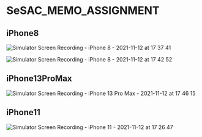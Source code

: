 # SeSAC_MEMO_ASSIGNMENT


<h2>iPhone8</h2>

![Simulator Screen Recording - iPhone 8 - 2021-11-12 at 17 37 41](https://user-images.githubusercontent.com/58027136/141437184-6f063088-db32-4c68-a14b-11578b50c6b7.gif)


![Simulator Screen Recording - iPhone 8 - 2021-11-12 at 17 42 52](https://user-images.githubusercontent.com/58027136/141437342-57a2fb4d-337a-4b6d-b602-6ec27682cfcf.gif)



<h2>iPhone13ProMax</h2>

![Simulator Screen Recording - iPhone 13 Pro Max - 2021-11-12 at 17 46 15](https://user-images.githubusercontent.com/58027136/141437885-8f1708ad-03dc-4e5c-ad9b-5bd0dee31e92.gif)


<h2>iPhone11</h2>

![Simulator Screen Recording - iPhone 11 - 2021-11-12 at 17 26 47](https://user-images.githubusercontent.com/58027136/141438041-1f9d5645-9096-4a73-b78a-0ebabc26cc5a.gif)


